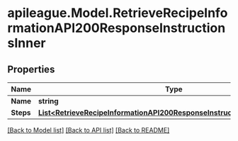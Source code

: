# apileague.Model.RetrieveRecipeInformationAPI200ResponseInstructionsInner

## Properties

Name | Type | Description | Notes
------------ | ------------- | ------------- | -------------
**Name** | **string** |  | [optional] 
**Steps** | [**List&lt;RetrieveRecipeInformationAPI200ResponseInstructionsInnerStepsInner&gt;**](RetrieveRecipeInformationAPI200ResponseInstructionsInnerStepsInner.md) |  | [optional] 

[[Back to Model list]](../README.md#documentation-for-models) [[Back to API list]](../README.md#documentation-for-api-endpoints) [[Back to README]](../README.md)

